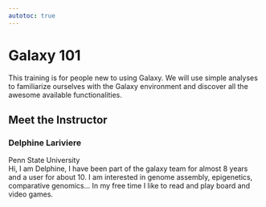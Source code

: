 ```yaml
---
autotoc: true
---
```


<slot name="/events/gcc2024/header" />
<div class="text-center">

# Galaxy 101

</div>

This training is for people new to using Galaxy. We will use simple analyses to familiarize ourselves with the Galaxy environment and discover all the awesome available functionalities. 

## Meet the Instructor

### Delphine Lariviere
Penn State University <br>
Hi, I am Delphine, I have been part of the galaxy team for almost 8 years and a user for about 10. I am  interested in genome assembly, epigenetics, comparative genomics... In my free time I like to read and play board and video games. 
